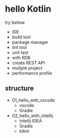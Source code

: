 # hello Kotlin
try bellow

* IDE
* build tool
* package manager
* lint tool
* unit test
* with RDB
* create REST API
* multple project
* performance profile

## structure
* 01_hello_with_vscode
    * vscode
    * Gradle
* 02_hello_with_intellij
    * Intellij IDEA
    * Gradle
    * ktlint
